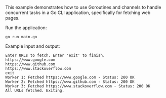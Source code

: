 This example demonstrates how to use Goroutines and channels to handle concurrent tasks in a Go CLI application, specifically for fetching web pages.

Run the application:

```
go run main.go
```
Example input and output:

```
Enter URLs to fetch. Enter 'exit' to finish.
https://www.google.com
https://www.github.com
https://www.stackoverflow.com
exit
Worker 1: Fetched https://www.google.com - Status: 200 OK
Worker 2: Fetched https://www.github.com - Status: 200 OK
Worker 3: Fetched https://www.stackoverflow.com - Status: 200 OK
All URLs fetched. Exiting.
```
